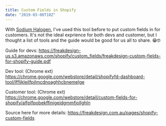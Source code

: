 ```yaml
---
title: Custom Fields in Shopify
date: "2019-03-08T10Z"
---
```


With [Sodium Halogen](https://sodiumhalogen.com?ref=chancesmithio), I've used this tool before to put custom fields in for customers. It's not the ideal exprience for both devs and customer, but I thought a list of tools and the guide would be good for us all to share. 😁🤓

Guide for devs:
https://freakdesign-us.s3.amazonaws.com/shopify/custom_fields/freakdesign-custom-fields-for-shopify-guide.pdf

Dev tool: (Chrome ext)
https://chrome.google.com/webstore/detail/shopifyfd-dashboard-tool/lffljkleilfpjlmcdnoaghhcbnemelge

Customer tool: (Chrome ext)
https://chrome.google.com/webstore/detail/custom-fields-for-shopify/alfplfpobekffinigeidgmmfjollghln

Source here for more details:
https://freakdesign.com.au/pages/shopify-custom-fields

